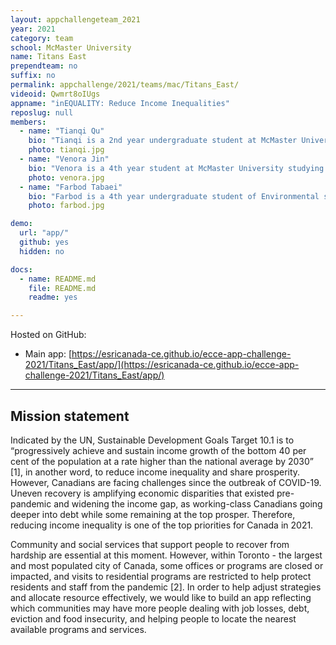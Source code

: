 ```yaml
---
layout: appchallengeteam_2021
year: 2021
category: team
school: McMaster University
name: Titans East
prependteam: no
suffix: no
permalink: appchallenge/2021/teams/mac/Titans_East/
videoid: Qwmrt8oIUgs
appname: "inEQUALITY: Reduce Income Inequalities"
reposlug: null
members:
  - name: "Tianqi Qu"
    bio: "Tianqi is a 2nd year undergraduate student at McMaster University studying Earth and Environmental Sciences and GIS. Currently working as a junior environmental scientist at CEPro Energy and Environmental Services Inc. with sound experience of field work and project management. Her interest in GIS was sparked by Patrick DeLuca in her first year at Mac, and she is pursuing a certificate in GIS. She loves to spend her spare time on road trips, hiking and baking."
    photo: tianqi.jpg
  - name: "Venora Jin"
    bio: "Venora is a 4th year student at McMaster University studying Biology and Geographic Information System. Venora is also interested in ecology and hoping to contribute to habitat conservation in the future. She loves listening to music and snowboarding."
    photo: venora.jpg
  - name: "Farbod Tabaei"
    bio: "Farbod is a 4th year undergraduate student of Environmental studies at McMaster University while pursuing a degree in GIS. Farbod is also interested in sustainable practices and looks forward to specializing in climate change studies with a focus on sustainability and impact adaptations. His favourite hobbies are skiing and video games."
    photo: farbod.jpg

demo:
  url: "app/"
  github: yes
  hidden: no

docs:
  - name: README.md
    file: README.md
    readme: yes

---
```


Hosted on GitHub:

- Main app: [https://esricanada-ce.github.io/ecce-app-challenge-2021/Titans_East/app/](https://esricanada-ce.github.io/ecce-app-challenge-2021/Titans_East/app/)

---

## Mission statement

Indicated by the UN, Sustainable Development Goals Target 10.1 is to “progressively achieve and sustain income growth of the bottom 40 per cent of the population at a rate higher than the national average by 2030” [1], in another word, to reduce income inequality and share prosperity. However, Canadians are facing challenges since the outbreak of COVID-19. Uneven recovery is amplifying economic disparities that existed pre-pandemic and widening the income gap, as working-class Canadians going deeper into debt while some remaining at the top prosper. Therefore, reducing income inequality is one of the top priorities for Canada in 2021.

Community and social services that support people to recover from hardship are essential at this moment. However, within Toronto - the largest and most populated city of Canada, some offices or programs are closed or impacted, and visits to residential programs are restricted to help protect residents and staff from the pandemic [2]. In order to help adjust strategies and allocate resource effectively, we would like to build an app reflecting which communities may have more people dealing with job losses, debt, eviction and food insecurity, and helping people to locate the nearest available programs and services.
